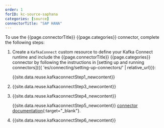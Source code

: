```yaml
---
order: 1
forID: kc-source-saphana
categories: [source]
connectorTitle: "SAP HANA"
---
```


To use the {{page.connectorTitle}} {{page.categories}} connector, complete the following steps:

1. Create a `KafkaConnect` custom resource to define your Kafka Connect runtime and include the {{page.connectorTitle}} {{page.categories}} connector by following the instructions in [setting up and running connectors]({{ 'es/connecting/setting-up-connectors/' | relative_url}}):

   {{site.data.reuse.kafkaconnectStep1_newcontent}}

2. {{site.data.reuse.kafkaconnectStep3_newcontent}}  

3. {{site.data.reuse.kafkaconnectStep4_newcontent}}
   
   {{site.data.reuse.kafkaconnectStep5_newcontent}} [connector documentation](https://github.com/SAP/kafka-connect-sap?tab=readme-ov-file#configuration){:target="_blank"}.    
        
4. {{site.data.reuse.kafkaconnectStep6_newcontent}}
